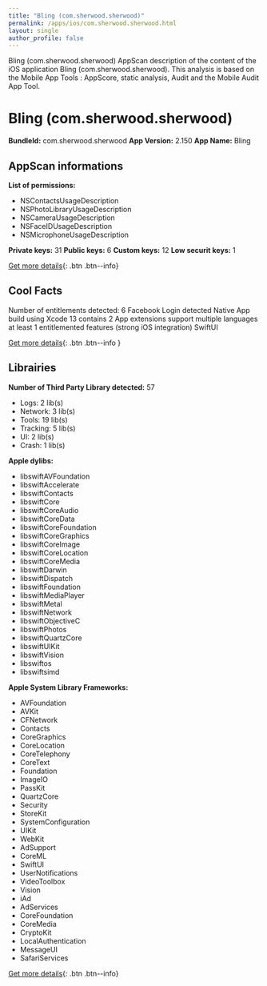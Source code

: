 ```yaml
---
title: "Bling (com.sherwood.sherwood)"
permalink: /apps/ios/com.sherwood.sherwood.html
layout: single
author_profile: false
---
```

Bling (com.sherwood.sherwood) AppScan description of the content of the iOS application Bling (com.sherwood.sherwood). This analysis is based on the Mobile App Tools : AppScore, static analysis, Audit and the Mobile Audit App Tool.

# Bling (com.sherwood.sherwood)

**BundleId:** com.sherwood.sherwood
**App Version:** 2.150
**App Name:** Bling


## AppScan informations 

**List of permissions:** 
- NSContactsUsageDescription
- NSPhotoLibraryUsageDescription
- NSCameraUsageDescription
- NSFaceIDUsageDescription
- NSMicrophoneUsageDescription
  
  
**Private keys:** 31
**Public keys:** 6
**Custom keys:** 12
**Low securit keys:** 1
  
[Get more details](/pricing.html){: .btn .btn--info}

## Cool Facts

Number of entitlements detected: 6
Facebook Login detected
Native App
build using Xcode 13
contains 2 App extensions
support multiple languages
at least 1 entitlemented features (strong iOS integration)
SwiftUI
  
[Get more details](/pricing.html){: .btn .btn--info }

## Librairies 
**Number of Third Party Library detected:** 57
- Logs: 2 lib(s)
- Network: 3 lib(s)
- Tools: 19 lib(s)
- Tracking: 5 lib(s)
- UI: 2 lib(s)
- Crash: 1 lib(s)


**Apple dylibs:**
- libswiftAVFoundation
- libswiftAccelerate
- libswiftContacts
- libswiftCore
- libswiftCoreAudio
- libswiftCoreData
- libswiftCoreFoundation
- libswiftCoreGraphics
- libswiftCoreImage
- libswiftCoreLocation
- libswiftCoreMedia
- libswiftDarwin
- libswiftDispatch
- libswiftFoundation
- libswiftMediaPlayer
- libswiftMetal
- libswiftNetwork
- libswiftObjectiveC
- libswiftPhotos
- libswiftQuartzCore
- libswiftUIKit
- libswiftVision
- libswiftos
- libswiftsimd


**Apple System Library Frameworks:**
- AVFoundation
- AVKit
- CFNetwork
- Contacts
- CoreGraphics
- CoreLocation
- CoreTelephony
- CoreText
- Foundation
- ImageIO
- PassKit
- QuartzCore
- Security
- StoreKit
- SystemConfiguration
- UIKit
- WebKit
- AdSupport
- CoreML
- SwiftUI
- UserNotifications
- VideoToolbox
- Vision
- iAd
- AdServices
- CoreFoundation
- CoreMedia
- CryptoKit
- LocalAuthentication
- MessageUI
- SafariServices


  
[Get more details](/pricing.html){: .btn .btn--info}

